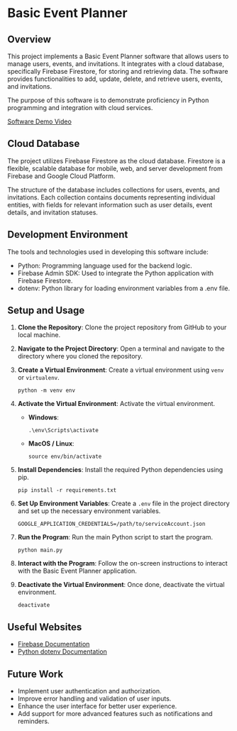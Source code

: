 # Basic Event Planner

## Overview

This project implements a Basic Event Planner software that allows users to manage users, events, and invitations. It integrates with a cloud database, specifically Firebase Firestore, for storing and retrieving data. The software provides functionalities to add, update, delete, and retrieve users, events, and invitations. 

The purpose of this software is to demonstrate proficiency in Python programming and integration with cloud services.

[Software Demo Video](https://youtu.be/OukEsWnM_Kg)

## Cloud Database

The project utilizes Firebase Firestore as the cloud database. Firestore is a flexible, scalable database for mobile, web, and server development from Firebase and Google Cloud Platform.

The structure of the database includes collections for users, events, and invitations. Each collection contains documents representing individual entities, with fields for relevant information such as user details, event details, and invitation statuses.

## Development Environment

The tools and technologies used in developing this software include:

- Python: Programming language used for the backend logic.
- Firebase Admin SDK: Used to integrate the Python application with Firebase Firestore.
- dotenv: Python library for loading environment variables from a .env file.

## Setup and Usage

1. **Clone the Repository**: Clone the project repository from GitHub to your local machine.

2. **Navigate to the Project Directory**: Open a terminal and navigate to the directory where you cloned the repository.

3. **Create a Virtual Environment**: Create a virtual environment using `venv` or `virtualenv`.

    ```
    python -m venv env
    ```

4. **Activate the Virtual Environment**: Activate the virtual environment.

    - **Windows**:
    
        ```
        .\env\Scripts\activate
        ```

    - **MacOS / Linux**:
    
        ```
        source env/bin/activate
        ```

5. **Install Dependencies**: Install the required Python dependencies using pip.

    ```
    pip install -r requirements.txt
    ```

6. **Set Up Environment Variables**: Create a `.env` file in the project directory and set up the necessary environment variables.

    ```
    GOOGLE_APPLICATION_CREDENTIALS=/path/to/serviceAccount.json
    ```

7. **Run the Program**: Run the main Python script to start the program.

    ```
    python main.py
    ```

8. **Interact with the Program**: Follow the on-screen instructions to interact with the Basic Event Planner application.

9. **Deactivate the Virtual Environment**: Once done, deactivate the virtual environment.

    ```
    deactivate
    ```

## Useful Websites

- [Firebase Documentation](https://firebase.google.com/docs/firestore)
- [Python dotenv Documentation](https://pypi.org/project/python-dotenv/)

## Future Work

- Implement user authentication and authorization.
- Improve error handling and validation of user inputs.
- Enhance the user interface for better user experience.
- Add support for more advanced features such as notifications and reminders.
